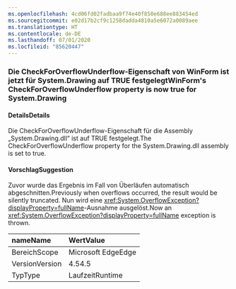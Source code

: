 ```yaml
---
ms.openlocfilehash: 4cd06fd02fadbaa9f74e40f850e688ee883454ed
ms.sourcegitcommit: e02d17b2cf9c1258dadda4810a5e6072a0089aee
ms.translationtype: HT
ms.contentlocale: de-DE
ms.lasthandoff: 07/01/2020
ms.locfileid: "85620447"
---
```

### <a name="winforms-checkforoverflowunderflow-property-is-now-true-for-systemdrawing"></a><span data-ttu-id="2a58f-101">Die CheckForOverflowUnderflow-Eigenschaft von WinForm ist jetzt für System.Drawing auf TRUE festgelegt</span><span class="sxs-lookup"><span data-stu-id="2a58f-101">WinForm's CheckForOverflowUnderflow property is now true for System.Drawing</span></span>

#### <a name="details"></a><span data-ttu-id="2a58f-102">Details</span><span class="sxs-lookup"><span data-stu-id="2a58f-102">Details</span></span>

<span data-ttu-id="2a58f-103">Die CheckForOverflowUnderflow-Eigenschaft für die Assembly „System.Drawing.dll“ ist auf TRUE festgelegt.</span><span class="sxs-lookup"><span data-stu-id="2a58f-103">The CheckForOverflowUnderflow property for the System.Drawing.dll assembly is set to true.</span></span>

#### <a name="suggestion"></a><span data-ttu-id="2a58f-104">Vorschlag</span><span class="sxs-lookup"><span data-stu-id="2a58f-104">Suggestion</span></span>

<span data-ttu-id="2a58f-105">Zuvor wurde das Ergebnis im Fall von Überläufen automatisch abgeschnitten.</span><span class="sxs-lookup"><span data-stu-id="2a58f-105">Previously when overflows occurred, the result would be silently truncated.</span></span> <span data-ttu-id="2a58f-106">Nun wird eine <xref:System.OverflowException?displayProperty=fullName>-Ausnahme ausgelöst.</span><span class="sxs-lookup"><span data-stu-id="2a58f-106">Now an <xref:System.OverflowException?displayProperty=fullName> exception is thrown.</span></span>

| <span data-ttu-id="2a58f-107">name</span><span class="sxs-lookup"><span data-stu-id="2a58f-107">Name</span></span>    | <span data-ttu-id="2a58f-108">Wert</span><span class="sxs-lookup"><span data-stu-id="2a58f-108">Value</span></span>       |
|:--------|:------------|
| <span data-ttu-id="2a58f-109">Bereich</span><span class="sxs-lookup"><span data-stu-id="2a58f-109">Scope</span></span>   |<span data-ttu-id="2a58f-110">Microsoft Edge</span><span class="sxs-lookup"><span data-stu-id="2a58f-110">Edge</span></span>|
|<span data-ttu-id="2a58f-111">Version</span><span class="sxs-lookup"><span data-stu-id="2a58f-111">Version</span></span>|<span data-ttu-id="2a58f-112">4.5</span><span class="sxs-lookup"><span data-stu-id="2a58f-112">4.5</span></span>|
|<span data-ttu-id="2a58f-113">Typ</span><span class="sxs-lookup"><span data-stu-id="2a58f-113">Type</span></span>|<span data-ttu-id="2a58f-114">Laufzeit</span><span class="sxs-lookup"><span data-stu-id="2a58f-114">Runtime</span></span>|
